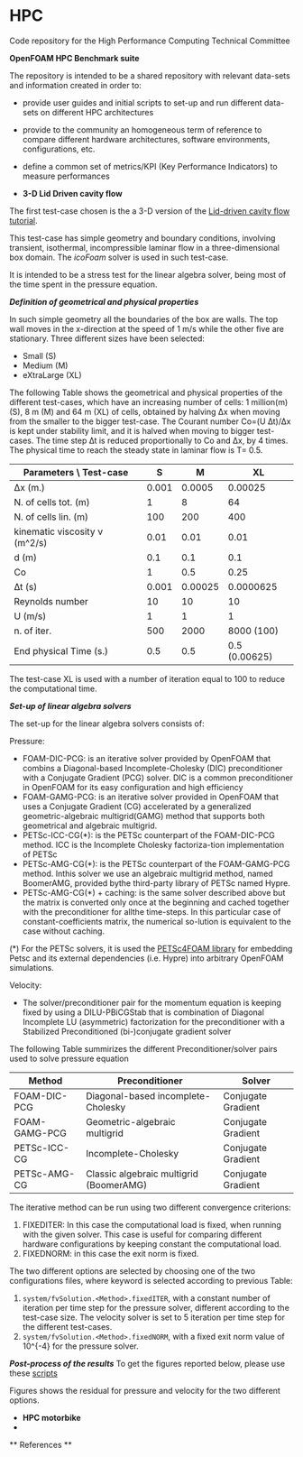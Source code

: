 # HPC

Code repository for the High Performance Computing Technical Committee

**OpenFOAM HPC Benchmark suite**

The repository is intended to be a shared repository with relevant data-sets and information created in order to:

*  provide user guides and initial scripts to set-up and run different data-sets on different HPC architectures
*  provide to the community an homogeneous term of reference to compare different hardware architectures, software environments, configurations, etc. 
*  define a common set of metrics/KPI (Key Performance Indicators) to measure performances

*  **3-D Lid Driven cavity flow**


The  first test-case chosen is the a 3-D version of the [Lid-driven cavity flow tutorial](https://www.openfoam.com/documentation/tutorial-guide/tutorialse2.php). 

This test-case has simple geometry and boundary conditions, involving transient, isothermal, incompressible laminar flow in a three-dimensional box domain. The *icoFoam* solver is used in such test-case.

It is intended to be a stress test for the linear algebra solver, being most of the time spent in the pressure equation.

***Definition of geometrical and physical properties***

In such simple geometry all the boundaries of the box are walls. The top wall moves in the x-direction at the speed of 1 m/s while the other five are stationary.
Three different sizes have been selected:

*  Small (S)
*  Medium (M) 
*  eXtraLarge (XL)

The following Table shows the geometrical and physical properties of the different test-cases, which have an increasing number of cells: 1 million(m) (S), 8 m (M) and 64 m (XL) of cells, obtained by halving ∆x when moving from the smaller to the bigger test-case. 
The Courant number Co=(U ∆t)/∆x is kept under stability limit, and it is halved when moving to bigger test-cases. 
The time step ∆t is reduced proportionally to Co and ∆x, by 4 times. The physical time to reach the steady state in laminar flow is T= 0.5. 



| Parameters \ Test-case     |    **S**  | **M** | **XL** |
|----------------------------|-----------|-------|--------|
|   ∆x (m.)                  |  0.001    | 0.0005| 0.00025|
| N. of cells tot. (m)       | 1         | 8     |  64    |
| N. of cells lin. (m)       | 100       | 200   | 400    |
| kinematic viscosity ν (m^2/s)| 0.01    | 0.01  | 0.01   | 
| d (m)                      | 0.1       | 0.1   | 0.1    |
| Co                         | 1         | 0.5   | 0.25   |
| ∆t (s)                     | 0.001     |0.00025|0.0000625|
| Reynolds number            | 10        | 10    | 10     |
| U (m/s)                    | 1         | 1     | 1      |
| n. of iter.                | 500       | 2000  | 8000 (100) |
| End physical Time (s.)   | 0.5       | 0.5   | 0.5 (0.00625)|

The test-case XL is used with a number of iteration equal to 100 to reduce the computational time.

***Set-up of linear algebra solvers***

The set-up for the linear algebra solvers consists of: 


Pressure: 
*  FOAM-DIC-PCG: is an iterative solver provided by OpenFOAM that combins a Diagonal-based Incomplete-Cholesky (DIC) preconditioner with a Conjugate Gradient (PCG) solver. DIC is a common preconditioner in OpenFOAM for its easy configuration and high efficiency 
*  FOAM-GAMG-PCG: is an iterative solver provided in OpenFOAM that uses a Conjugate Gradient (CG) accelerated by a generalized geometric-algebraic  multigrid(GAMG) method that supports both geometrical and algebraic multigrid.
*  PETSc-ICC-CG(*):  is  the  PETSc  counterpart  of  the  FOAM-DIC-PCG  method. ICC  is  the Incomplete Cholesky factoriza-tion implementation of PETSc
*  PETSc-AMG-CG(*):  is  the  PETSc  counterpart  of  the  FOAM-GAMG-PCG  method.  Inthis  solver  we  use  an  algebraic  multigrid  method,  named  BoomerAMG,  provided  bythe third-party library of PETSc named Hypre. 
*  PETSc-AMG-CG(*) + caching: is the same solver described above but the matrix is converted only once at the beginning and cached together with the preconditioner for allthe time-steps. In this particular case of constant-coefficients matrix, the numerical so-lution is equivalent to the case without caching.

(*) For the PETSc solvers, it is used the [PETSc4FOAM library](https://develop.openfoam.com/Community/external-solver/-/blob/develop/README.md) for embedding Petsc and its external dependencies (i.e. Hypre) into arbitrary OpenFOAM simulations.

Velocity:
* The solver/preconditioner pair for the momentum equation is keeping fixed by using a DILU-PBiCGStab that is combination of Diagonal Incomplete LU (asymmetric) factorization for the preconditioner with a Stabilized Preconditioned (bi-)conjugate gradient solver

The following Table summirizes the different Preconditioner/solver pairs used to solve pressure equation 

| Method        | Preconditioner                         | Solver 
| ------        | ------                                 | -----
| FOAM-DIC-PCG  | Diagonal-based incomplete-Cholesky     | Conjugate Gradient
| FOAM-GAMG-PCG | Geometric-algebraic multigrid          | Conjugate Gradient
| PETSc-ICC-CG  | Incomplete-Cholesky                    | Conjugate Gradient
| PETSc-AMG-CG  | Classic algebraic multigrid (BoomerAMG)| Conjugate Gradient

The iterative method can be run using two different convergence criterions:

1.   FIXEDITER: In this case the computational load is fixed, when running with the given solver. This case is useful for comparing different hardware configurations
by keeping constant the computational load.  
2.   FIXEDNORM: in this case the exit norm is fixed.

The two different options are selected by choosing one of the two configurations files, where <Method> keyword is selected according to previous Table: 

1.  `system/fvSolution.<Method>.fixedITER`, with a constant number of iteration per time step for the pressure solver, different according to the test-case size. The velocity solver is set to 5 iteration per time step for the different test-cases. 
2.  `system/fvSolution.<Method>.fixedNORM`, with a fixed exit norm value of 10^{-4} for the pressure solver. 


***Post-process of the results***
To get the figures reported below, please use these [scripts](https://gitlab.com/amemmolo/png_tecplot)

Figures shows the residual for pressure and velocity for the two different options. 

* **HPC motorbike**
* 
** References ** 
